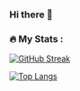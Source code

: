 ### Hi there 👋

<!--
**ondiwajoseph/ondiwajoseph** is a ✨ _special_ ✨ repository because its `README.md` (this file) appears on your GitHub profile.

Here are some ideas to get you started:

- 🔭 I’m currently working on ...
- 🌱 I’m currently learning ...
- 👯 I’m looking to collaborate on ...
- 🤔 I’m looking for help with ...
- 💬 Ask me about ...
- 📫 How to reach me: ...
- 😄 Pronouns: ...
- ⚡ Fun fact: ...
-->
### :fire: My Stats :

[![GitHub Streak](https://streak-stats.demolab.com?user=ondiwajoseph&theme=vision-friendly-dark&border_radius=4&date_format=j%20M%5B%20Y%5D)](https://git.io/streak-stats)


[![Top Langs](https://github-readme-stats.vercel.app/api/top-langs/?username=ondiwajoseph&layout=compact&theme=vision-friendly-dark)](https://github.com/micahondiwa/micahondiwa)
